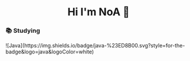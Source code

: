 <div align=center>
  <h1> Hi I'm NoA 👋 </h1>
</div>
  <h3> 📚 Studying </h3>
  ![Java](https://img.shields.io/badge/java-%23ED8B00.svg?style=for-the-badge&logo=java&logoColor=white)
